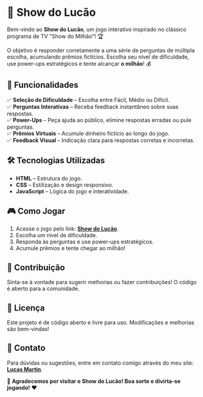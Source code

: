 # 🎉 Show do Lucão

Bem-vindo ao **Show do Lucão**, um jogo interativo inspirado no clássico programa de TV "Show do Milhão"! 🏆  

O objetivo é responder corretamente a uma série de perguntas de múltipla escolha, acumulando prêmios fictícios. Escolha seu nível de dificuldade, use power-ups estratégicos e tente alcançar **o milhão**! 💰  

## 🚀 Funcionalidades  

✅ **Seleção de Dificuldade** – Escolha entre Fácil, Médio ou Difícil.  
✅ **Perguntas Interativas** – Receba feedback instantâneo sobre suas respostas.  
✅ **Power-Ups** – Peça ajuda ao público, elimine respostas erradas ou pule perguntas.  
✅ **Prêmios Virtuais** – Acumule dinheiro fictício ao longo do jogo.  
✅ **Feedback Visual** – Indicação clara para respostas corretas e incorretas.  

## 🛠 Tecnologias Utilizadas  

- **HTML** – Estrutura do jogo.  
- **CSS** – Estilização e design responsivo.  
- **JavaScript** – Lógica do jogo e interatividade.  

## 🎮 Como Jogar  

1. Acesse o jogo pelo link: **[Show do Lucão](https://culasss.github.io/Show-do-Lucao/)**.  
2. Escolha um nível de dificuldade.  
3. Responda às perguntas e use power-ups estratégicos.  
4. Acumule prêmios e tente chegar ao milhão!  

## 🤝 Contribuição  

Sinta-se à vontade para sugerir melhorias ou fazer contribuições! O código é aberto para a comunidade.  

## 📜 Licença  

Este projeto é de código aberto e livre para uso. Modificações e melhorias são bem-vindas!  

## 📩 Contato  

Para dúvidas ou sugestões, entre em contato comigo através do meu site: **[Lucas Martin](https://culasss.github.io/PessoalPagina/)**.  

🎲 **Agradecemos por visitar o Show do Lucão! Boa sorte e divirta-se jogando!** ❤️  
